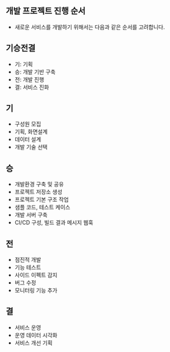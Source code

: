 ## 개발 프로젝트 진행 순서
* 새로운 서비스를 개발하기 위해서는 다음과 같은 순서를 고려합니다.

## 기승전결
  * 기: 기획
  * 승: 개발 기반 구축
  * 전: 개발 진행
  * 결: 서비스 진화

## 기
* 구성원 모집
* 기획, 화면설계
* 데이터 설계
* 개발 기술 선택

## 승
* 개발환경 구축 및 공유
* 프로젝트 저장소 생성
* 프로젝트 기본 구조 작업
* 샘플 코드, 테스트 케이스
* 개발 서버 구축
* CI/CD 구성, 빌드 결과 메시지 웹훅

## 전
* 점진적 개발
* 기능 테스트
* 사이드 이펙트 감지
* 버그 수정
* 모니터링 기능 추가

## 결
* 서비스 운영
* 운영 데이터 시각화
* 서비스 개선 기획
